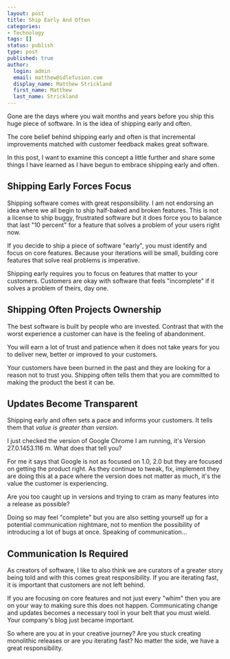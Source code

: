 ```yaml
---
layout: post
title: Ship Early And Often
categories:
- Technology
tags: []
status: publish
type: post
published: true
author:
  login: admin
  email: matthew@idlefusion.com
  display_name: Matthew Strickland
  first_name: Matthew
  last_name: Strickland
---
```

Gone are the days where you wait months and years before you ship this huge piece of software. In is the idea of shipping early and often.

The core belief behind shipping early and often is that incremental improvements matched with customer feedback makes great software.

In this post, I want to examine this concept a little further and share some things I have learned as I have begun to embrace shipping early and often.

<!-- more -->

## Shipping Early Forces Focus

Shipping software comes with great responsibility. I am not endorsing an idea where we all begin to ship half-baked and broken features. This is not a license to ship buggy, frustrated software but it does force you to balance that last "10 percent" for a feature that solves a problem of your users right now.

If you decide to ship a piece of software "early", you must identify and focus on core features. Because your iterations will be small, building core features that solve real problems is imperative.

Shipping early requires you to focus on features that matter to your customers. Customers are okay with software that feels "incomplete" if it solves a problem of theirs, day one.

## Shipping Often Projects Ownership

The best software is built by people who are invested. Contrast that with the worst experience a customer can have is the feeling of abandonment.

You will earn a lot of trust and patience when it does not take years for you to deliver new, better or improved to your customers.

Your customers have been burned in the past and they are looking for a reason not to trust you. Shipping often tells them that you are committed to making the product the best it can be.

## Updates Become Transparent

Shipping early and often sets a pace and informs your customers. It tells them that <em>value is greater than version</em>.

I just checked the version of Google Chrome I am running, it's Version 27.0.1453.116 m. What does that tell you?

For me it says that Google is not as focused on 1.0, 2.0 but they are focused on getting the product right. As they continue to tweak, fix, implement they are doing this at a pace where the version does not matter as much, it's the value the customer is experiencing.

Are you too caught up in versions and trying to cram as many features into a release as possible?

Doing so may feel "complete" but you are also setting yourself up for a potential communication nightmare, not to mention the possibility of introducing a lot of bugs at once. Speaking of communication...

## Communication Is Required

As creators of software, I like to also think we are curators of a greater story being told and with this comes great responsibility. If you are iterating fast, it is important that customers are not left behind.

If you are focusing on core features and not just every "whim" then you are on your way to making sure this does not happen. Communicating change and updates becomes a necessary tool in your belt that you must wield. Your company's blog just became important.

So where are you at in your creative journey? Are you stuck creating monolithic releases or are you iterating fast? No matter the side, we have a great responsibility.
